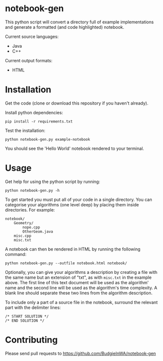 notebook-gen
============

This python script will convert a directory full of example implementations and
generate a formatted (and code highlighted) notebook.

Current source languages:
- Java
- C++

Current output formats:
- HTML


Installation
============

Get the code (clone or download this repository if you haven't already).

Install python dependencies:

	pip install -r requirements.txt

Test the installation:

	python notebook-gen.py example-notebook

You should see the 'Hello World' notebook rendered to your terminal.


Usage
=====

Get help for using the python script by running:

	python notebook-gen.py -h

To get started you must put all of your code in a single directory. You can
categorise your algorithms (one level deep) by placing them inside directories.
For example:

	notebook/
		Geometry/
			nope.cpp
			OtherGeom.java
		misc.cpp
		misc.txt

A notebook can then be rendered in HTML by running the following command:

	python notebook-gen.py --outfile notebook.html notebook/

Optionally, you can give your algorithms a description by creating a file with
the same name but an extension of "txt", as with `misc.txt` in the example
above. The first line of this text document will be used as the algorithm' name
and the second line will be used as the algorithm's time complexity. A blank
line should separate these two lines from the algorithm description.

To include only a part of a source file in the notebook, surround the relevant
part with the delimiter lines:

	/* START SOLUTION */
	/* END SOLUTION */


Contributing
============

Please send pull requests to https://github.com/BudgieInWA/notebook-gen
